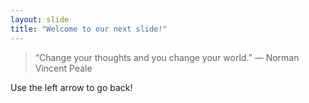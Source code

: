 ```yaml
---
layout: slide
title: "Welcome to our next slide!"
---
```

> “Change your thoughts and you change your world.” ― Norman Vincent Peale

Use the left arrow to go back!
